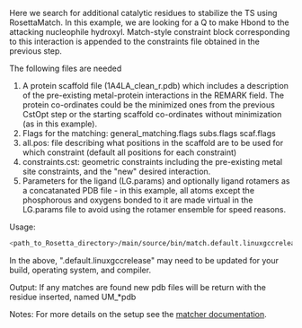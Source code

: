 Here we search for additional catalytic residues to stabilize the TS using RosettaMatch. 
In this example, we are looking for a Q to make Hbond to the attacking nucleophile hydroxyl.
Match-style constraint block corresponding to this interaction is appended to the constraints file obtained in the previous step. 

The following files are needed

1. A protein scaffold file (1A4LA_clean_r.pdb) which includes a description of the pre-existing metal-protein interactions in the REMARK field. The protein co-ordinates could be the minimized ones from the previous CstOpt step or the starting scaffold co-ordinates without minimization (as in this example).
2. Flags for the matching: general_matching.flags subs.flags scaf.flags
3. all.pos: file describing what positions in the scaffold are to be used for which constraint (default all positions for each constraint)         
4. constraints.cst: geometric constraints including the pre-existing metal site constraints, and the "new" desired interaction.
5. Parameters for the ligand (LG.params) and optionally ligand rotamers as a concatanated PDB file - in this example, all atoms except the phosphorous and oxygens bonded to it are made virtual in the LG.params file to avoid using the rotamer ensemble for speed reasons.

Usage:

```bash
<path_to_Rosetta_directory>/main/source/bin/match.default.linuxgccrelease @general_matching.flags @scaf.flags @subs.flags -linmem_ig 10 -in:file::s 1A4L_clean_A_r.pdb
```

In the above, ".default.linuxgccrelease" may need to be updated for your build, operating system, and compiler.

Output:
If any matches are found new pdb files will be return with the residue inserted, named  UM_*pdb

Notes: For more details on the setup see the [matcher documentation](https://www.rosettacommons.org/docs/latest/application_documentation/design/match).
